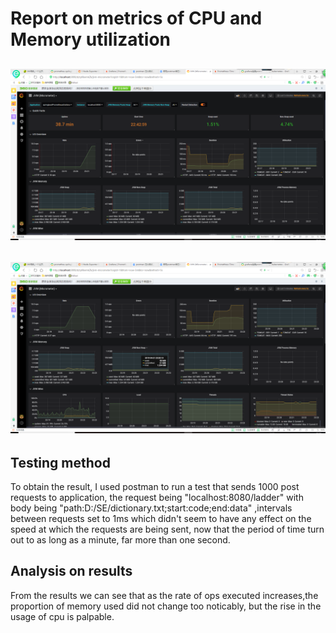 # Report on metrics of CPU and Memory utilization

![avatar](./2.png)
---
![avatar](./1.png)
---
## Testing method
To obtain the result, I used postman to run a test that sends 1000 post requests to application, 
the request being "localhost:8080/ladder" with body being "path:D:/SE/dictionary.txt;start:code;end:data"
,intervals between requests set to 1ms which didn't seem to have any effect on the speed at which the requests are being
sent, now that the period of time turn out to as long as a minute, far more than one second.

## Analysis on results
From the results we can see that as the rate of ops executed increases,the proportion of memory used did not change too noticably, 
but the rise in the usage of cpu is palpable.